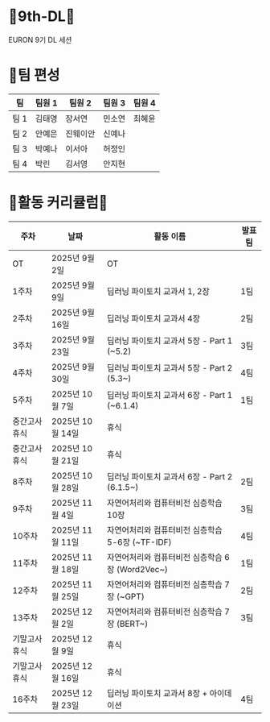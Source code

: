 # 🐤9th-DL🐤
EURON 9기 DL 세션

# 🤗팀 편성
| 팀  | 팀원 1   | 팀원 2   | 팀원 3   | 팀원 4  |
|-----|----------|----------|----------|----------|
| 팀 1 | 김태영   | 장서연   | 민소연   | 최혜윤  |
| 팀 2 | 안예은   | 진웨이안   | 신예나   |
| 팀 3 | 박예나   | 이서아   | 허정인  |
| 팀 4 | 박린   | 김서영   | 안지현   |

# 💚활동 커리큘럼💚
| 주차    | 날짜           | 활동 이름                       | 발표 팀  |
|---------|----------------|----------------------------------|----------|
| OT      | 2025년 9월 2일  | OT                               |        |
| 1주차   | 2025년 9월 9일  | 딥러닝 파이토치 교과서 1, 2장        | 1팀         |
| 2주차   | 2025년 9월 16일  | 딥러닝 파이토치 교과서 4장        | 2팀      |
| 3주차   | 2025년 9월 23일  | 딥러닝 파이토치 교과서 5장 - Part 1 (~5.2) | 3팀      |
| 4주차   | 2025년 9월 30일  | 딥러닝 파이토치 교과서 5장 - Part 2 (5.3~) | 4팀      |
| 5주차   | 2025년 10월 7일 | 딥러닝 파이토치 교과서 6장 - Part 1 (~6.1.4)| 1팀      |
| 중간고사 휴식 | 2025년 10월 14일 | 휴식                            |          |
| 중간고사 휴식 | 2025년 10월 21일 | 휴식                            |          |
| 8주차   | 2025년 10월 28일 | 딥러닝 파이토치 교과서 6장 - Part 2 (6.1.5~) | 2팀      |
| 9주차   | 2025년 11월 4일  | 자연어처리와 컴퓨터비전 심층학습 10장 | 3팀      |
| 10주차   | 2025년 11월 11일 | 자연어처리와 컴퓨터비전 심층학습 5-6장 (~TF-IDF) | 4팀      |
| 11주차   | 2025년 11월 18일 | 자연어처리와 컴퓨터비전 심층학습 6장 (Word2Vec~)        | 1팀      |
| 12주차   | 2025년 11월 25일 | 자연어처리와 컴퓨터비전 심층학습 7장 (~GPT) | 2팀      |
| 13주차   | 2025년 12월 2일 | 자연어처리와 컴퓨터비전 심층학습 7장 (BERT~) | 3팀      |
| 기말고사 휴식   | 2025년 12월 9일 | 휴식          |       |
| 기말고사 휴식  | 2025년 12월 16일  | 휴식         |       |
| 16주차 | 2025년 12월 23일   | 딥러닝 파이토치 교과서 8장 + 아이데이션|4팀          |
